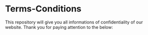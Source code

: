 # Terms-Conditions
This repository will give you all informations of confidentiality of our website. Thank you for paying attention to the below:
